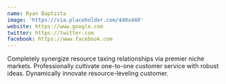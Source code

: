 ```yaml
---
name: Ryan Baptista
image: 'https://via.placeholder.com/440x440'
website: https://www.google.com
twitter: https://twitter.com
facebook: https://www.facebook.com
---
```

Completely synergize resource taxing relationships via premier niche markets. Professionally cultivate one-to-one customer service with robust ideas. Dynamically innovate resource-leveling customer.